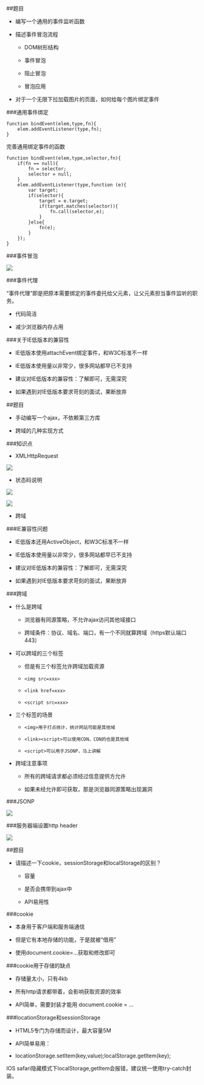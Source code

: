 ##题目

- 编写一个通用的事件监听函数

- 描述事件冒泡流程

    - DOM树形结构
    
    - 事件冒泡
    
    - 阻止冒泡
    
    - 冒泡应用
    

        

- 对于一个无限下拉加载图片的页面，如何给每个图片绑定事件




###通用事件绑定

```
function bindEvent(elem,type,fn){
    elem.addEventListener(type,fn);
}

```

完善通用绑定事件的函数
```
function bindEvent(elem,type,selector,fn){
    if(fn == null){
        fn = selector;
        selector = null;
    }
    elem.addEventListener(type,function (e){
        var target;
        if(selector){
            target = e.target;
            if(target.matches(selector)){
                fn.call(selector,e);
            }
        }else{
            fn(e);
        }
    });
}

```






###事件冒泡

![](/assets/360截图20171003152545764.jpg)




###事件代理

“事件代理”即是把原本需要绑定的事件委托给父元素，让父元素担当事件监听的职务。


- 代码简洁

- 减少浏览器内存占用





###关于IE低版本的兼容性

- IE低版本使用attachEvent绑定事件，和W3C标准不一样

- IE低版本使用量以非常少，很多网站都早已不支持

- 建议对IE低版本的兼容性：了解即可，无需深究

- 如果遇到对IE低版本要求苛刻的面试，果断放弃












##题目

- 手动编写一个ajax，不依赖第三方库

- 跨域的几种实现方式




###知识点

- XMLHttpRequest

![](/assets/360截图20171003162014787.jpg)



- 状态码说明

![](/assets/360截图20171003205936235.jpg)

![](/assets/360截图20171003210121533.jpg)




- 跨域




###IE兼容性问题

- IE低版本还用ActiveObject，和W3C标准不一样

- IE低版本使用量以非常少，很多网站都早已不支持

- 建议对IE低版本的兼容性：了解即可，无需深究

- 如果遇到对IE低版本要求苛刻的面试，果断放弃





###跨域

- 什么是跨域

    - 浏览器有同源策略，不允许ajax访问其他域接口
    
    - 跨域条件：协议、域名、端口，有一个不同就算跨域（https默认端口443）


- 可以跨域的三个标签

    - 但是有三个标签允许跨域加载资源
    
    - `<img src=xxx>`
    
    - `<link href=xxx>`
    
    - `<script src=xxx>`


- 三个标签的场景

    - `<img>用于打点统计，统计网站可能是其他域`

    - `<link><script>可以使用CDN，CDN的也是其他域`

    - `<script>可以用于JSONP，马上讲解`


- 跨域注意事项

    - 所有的跨域请求都必须经过信息提供方允许
    
    - 如果未经允许即可获取，那是浏览器同源策略出现漏洞






###JSONP

![](/assets/360截图20171003212654923.jpg)






###服务器端设置http header

![](/assets/360截图20171003213253756.jpg)








##题目

- 请描述一下cookie，sessionStorage和localStorage的区别？

    - 容量
    
    - 是否会携带到ajax中
    
    - API易用性





###cookie

- 本身用于客户端和服务端通信

- 但是它有本地存储的功能，于是就被“借用”

- 使用document.cookie=...获取和修改即可




###cookie用于存储的缺点

- 存储量太小，只有4kb

- 所有http请求都带着，会影响获取资源的效率

- API简单，需要封装才能用 document.cookie = ...






###locationStorage和sessionStorage

- HTML5专门为存储而设计，最大容量5M

- API简单易用：

- locationStorage.setItem(key,value);localStorage.getItem(key);


IOS safari隐藏模式下localStorage,getItem会报错，建议统一使用try-catch封装。


